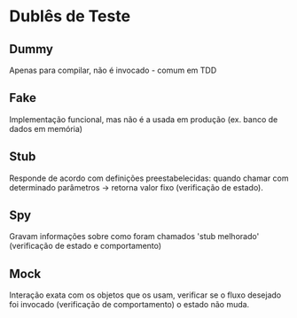 # Dublês de Teste

## Dummy

Apenas para compilar, não é invocado - comum em TDD

## Fake

Implementação funcional, mas não é a usada em produção (ex. banco de dados em memória)

## Stub

Responde de acordo com definições preestabelecidas: quando chamar com determinado parâmetros -> retorna valor fixo (verificação de estado).

## Spy

Gravam informações sobre como foram chamados 'stub melhorado' (verificação de estado e comportamento)

## Mock

Interação exata com os objetos que os usam, verificar se o fluxo desejado foi invocado (verificação de comportamento) o estado não muda.
